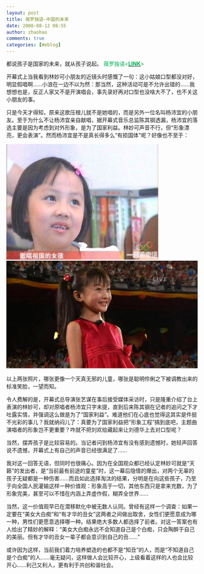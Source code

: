 ```yaml
---
layout: post
title: 薇罗独语-中国的未来
date: 2008-08-12 08:55
author: zhaohao
comments: true
categories: [Weblog]
---
```

都说孩子是国家的未来，就从孩子说起。 <span style="color: #00b050;">薇罗独语&lt;<a href="http://www.verovie.net/?p=411" target="_blank"><u><span style="color: #00b050;"><strong>LINK</strong></span></u></a>&gt;</span>

开幕式上当我看到林妙可小朋友的近镜头时感慨了一句：这小姑娘口型都没对好，明显假唱啊……小浪在一边不以为然：那当然，这种活动可是不允许出错的……我想想也是，反正人家又不是开演唱会，事先录好再对口型也没啥大不了，也不关这小朋友的事。

只是今天才得知，原来这歌压根儿就不是她唱的，而是另外一位名叫杨沛宜的小朋友。至于为什么不让杨沛宜亲自献唱，据开幕式音乐总监陈其钢透漏，杨沛宜的落选主要是因为考虑到对外形象，是为了国家利益。林妙可声音不行，但“形象漂亮，更会表演”。然而杨沛宜是不是真长得多么“有损国体”呢？好像也不至于：

<img src="/wp-content/uploads/2008/08/200808120929303416.jpg" alt="" />

<img src="/wp-content/uploads/2008/08/re_5459f29f8e518.jpg" alt="" />

以上两张照片，哪张更像一个天真无邪的儿童，哪张是聪明伶俐之下被调教出来的标准笑脸，一望而知。

令人费解的是，开幕式总导演张艺谋在事后接受媒体采访时，只是隆重介绍了台上表演的林妙可，却对原唱者杨沛宜只字未提，直到后来陈其钢在记者的追问之下才吐露实情，并强调这么做是为了“国家利益”。难道他们在心底也觉得这其实是件挺不光彩的事儿？我就纳闷儿了：真要为了国家利益把“形象工程”搞到底吧，主题曲演唱者的形象岂不更重要？咋就不把刘欢给藏起来让刘德华上去对口型呢？

当然，摆弄孩子是比较容易的。当记者问到杨沛宜有没有感到遗憾时，她轻声回答说不遗憾，开幕式上有自己的声音已经很满足了……

我对这一回答无语，但同时也很痛心。因为在全国观众都已经认定林妙可就是“天籁”的发出者，是“当前最有前途的童星”时，这一幕后隐情的爆出，对两个无辜的孩子无疑都是一种伤害……而且如此选择淘汰的结果，分明是在向这些孩子，乃至于向全国人民灌输这样一种价值观：形象高于一切，其他东西只是拿来充数，为了形象完美，甚至可以不惜在内涵上弄虚作假，糊弄全世界……

当然，这一价值观早已在潜移默化中被无数人认同。曾经有这样一个调查：如果一定要在“美女大白痴”和“有才华的丑女”这两者之间做出取舍，女性们更愿意成为哪一种，男性们更愿意选择哪一种。结果绝大多数人都选择了前者。对这一答案也有人给出了精妙的解释：“美女大白痴永远不会知道自己是个白痴，只会陶醉于自己的美丽。但有才华的丑女一辈子都会意识到自己的丑……”

或许因为这样，当前我们着力培养塑造的也都不是“知丑”的人，而是“不知道自己是个白痴”的人……毫无疑问，这样做人会比较开心，上级看着这样的人也会比较开心……利己又利人，更有利于共创和谐社会。
